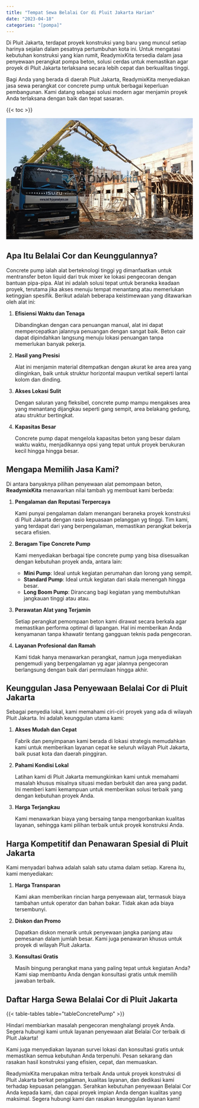 ```yaml
---
title: "Tempat Sewa Belalai Cor di Pluit Jakarta Harian"
date: "2023-04-18"
categories: "[pompa]"
---
```


Di Pluit Jakarta, terdapat proyek konstruksi yang baru yang muncul setiap harinya sejalan dalam pesatnya pertumbuhan kota ini. Untuk mengatasi kebutuhan konstruksi yang kian rumit, ReadymixKita tersedia dalam jasa penyewaan perangkat pompa beton, solusi cerdas untuk memastikan agar proyek di Pluit Jakarta terlaksana secara lebih cepat dan berkualitas tinggi.

Bagi Anda yang berada di daerah Pluit Jakarta, ReadymixKita menyediakan jasa sewa perangkat cor concrete pump untuk berbagai keperluan pembangunan. Kami datang sebagai solusi modern agar menjamin proyek Anda terlaksana dengan baik dan tepat sasaran.

{{< toc >}}

![Tempat Sewa Belalai Cor di Pluit Jakarta Harian](/images/pompa/sewa-pompa-26.jpg)

## Apa Itu Belalai Cor dan Keunggulannya?

Concrete pump ialah alat berteknologi tinggi yg dimanfaatkan untuk mentransfer beton liquid dari truk mixer ke lokasi pengecoran dengan bantuan pipa-pipa. Alat ini adalah solusi tepat untuk beraneka keadaan proyek, terutama jika akses menuju tempat menantang atau memerlukan ketinggian spesifik. Berikut adalah beberapa keistimewaan yang ditawarkan oleh alat ini:

1. **Efisiensi Waktu dan Tenaga**

   Dibandingkan dengan cara penuangan manual, alat ini dapat mempercepatkan jalannya penuangan dengan sangat baik. Beton cair dapat dipindahkan langsung menuju lokasi penuangan tanpa memerlukan banyak pekerja.

2. **Hasil yang Presisi**

   Alat ini menjamin material ditempatkan dengan akurat ke area area yang diinginkan, baik untuk struktur horizontal maupun vertikal seperti lantai kolom dan dinding.

3. **Akses Lokasi Sulit**

   Dengan saluran yang fleksibel, concrete pump mampu mengakses area yang menantang dijangkau seperti gang sempit, area belakang gedung, atau struktur bertingkat.

4. **Kapasitas Besar**

   Concrete pump dapat mengelola kapasitas beton yang besar dalam waktu waktu, menjadikannya opsi yang tepat untuk proyek berukuran kecil hingga hingga besar.

## Mengapa Memilih Jasa Kami?

Di antara banyaknya pilihan penyewaan alat pemompaan beton, **ReadymixKita** menawarkan nilai tambah yg membuat kami berbeda:

1. **Pengalaman dan Reputasi Terpercaya**

   Kami punyai pengalaman dalam menangani beraneka proyek konstruksi di Pluit Jakarta dengan rasio kepuasaan pelanggan yg tinggi. Tim kami, yang terdapat dari yang berpengalaman, memastikan perangkat bekerja secara efisien.

2. **Beragam Tipe Concrete Pump**

   Kami menyediakan berbagai tipe concrete pump yang bisa disesuaikan dengan kebutuhan proyek anda, antara lain:
   - **Mini Pump**: Ideal untuk kegiatan perumahan dan lorong yang sempit.
   - **Standard Pump**: Ideal untuk kegiatan dari skala menengah hingga besar.
   - **Long Boom Pump**: Dirancang bagi kegiatan yang membutuhkan jangkauan tinggi atau atau.

3. **Perawatan Alat yang Terjamin**

   Setiap perangkat pemompaan beton kami dirawat secara berkala agar memastikan performa optimal di lapangan. Hal ini memberikan Anda kenyamanan tanpa khawatir tentang gangguan teknis pada pengecoran.

4. **Layanan Profesional dan Ramah**

   Kami tidak hanya menawarkan perangkat, namun juga menyediakan pengemudi yang berpengalaman yg agar jalannya pengecoran berlangsung dengan baik dari permulaan hingga akhir.

## Keunggulan Jasa Penyewaan Belalai Cor di Pluit Jakarta

Sebagai penyedia lokal, kami memahami ciri-ciri proyek yang ada di wilayah Pluit Jakarta. Ini adalah keunggulan utama kami:

1. **Akses Mudah dan Cepat**

   Fabrik dan penyimpanan kami berada di lokasi strategis memudahkan kami untuk memberikan layanan cepat ke seluruh wilayah Pluit Jakarta, baik pusat kota dan daerah pinggiran.

2. **Pahami Kondisi Lokal**

   Latihan kami di Pluit Jakarta memungkinkan kami untuk memahami masalah khusus misalnya situasi medan berbukit dan area yang padat. Ini memberi kami kemampuan untuk memberikan solusi terbaik yang dengan kebutuhan proyek Anda.

3. **Harga Terjangkau**

   Kami menawarkan biaya yang bersaing tanpa mengorbankan kualitas layanan, sehingga kami pilihan terbaik untuk proyek konstruksi Anda.

## Harga Kompetitif dan Penawaran Spesial di Pluit Jakarta

Kami menyadari bahwa adalah salah satu utama dalam setiap. Karena itu, kami menyediakan:

1. **Harga Transparan**

   Kami akan memberikan rincian harga penyewaan alat, termasuk biaya tambahan untuk operator dan bahan bakar. Tidak akan ada biaya tersembunyi.

2. **Diskon dan Promo**

   Dapatkan diskon menarik untuk penyewaan jangka panjang atau pemesanan dalam jumlah besar. Kami juga penawaran khusus untuk proyek di wilayah Pluit Jakarta.

3. **Konsultasi Gratis**

   Masih bingung perangkat mana yang paling tepat untuk kegiatan Anda? Kami siap membantu Anda dengan konsultasi gratis untuk memilih jawaban terbaik.

## Daftar Harga Sewa Belalai Cor di Pluit Jakarta

{{< table-tables table="tableConcretePump" >}}

Hindari membiarkan masalah pengecoran menghalangi proyek Anda. Segera hubungi kami untuk layanan penyewaan alat Belalai Cor terbaik di Pluit Jakarta!

Kami juga menyediakan layanan survei lokasi dan konsultasi gratis untuk memastikan semua kebutuhan Anda terpenuhi. Pesan sekarang dan rasakan hasil konstruksi yang efisien, cepat, dan memuaskan.

ReadymixKita merupakan mitra terbaik Anda untuk proyek konstruksi di Pluit Jakarta berkat pengalaman, kualitas layanan, dan dedikasi kami terhadap kepuasan pelanggan. Serahkan kebutuhan penyewaan Belalai Cor Anda kepada kami, dan capai proyek impian Anda dengan kualitas yang maksimal. Segera hubungi kami dan rasakan keunggulan layanan kami!